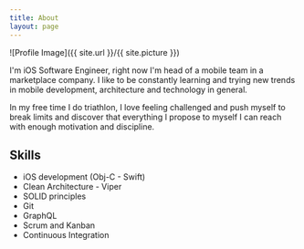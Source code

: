 ```yaml
---
title: About
layout: page
---
```

![Profile Image]({{ site.url }}/{{ site.picture }})

<p>I'm iOS Software Engineer, right now I'm head of a mobile team in a marketplace company. I like to be constantly learning and trying new trends in mobile development, architecture and technology in general.</p>

<p>In my free time I do triathlon, I love feeling challenged and push myself to break limits and discover that everything I propose to myself I can reach with enough motivation and discipline.</p>

<h2>Skills</h2>

<ul class="skill-list">
	<li>iOS development (Obj-C - Swift)</li>
	<li>Clean Architecture - Viper</li>
	<li>SOLID principles</li>
	<li>Git</li>
	<li>GraphQL</li>
	<li>Scrum and Kanban</li>
	<li>Continuous Integration</li>
</ul>

<!--
<h2>Projects</h2>

<ul>
	<li><a href="https://github.com/">Lorem Lorem</a></li>
	<li><a href="https://github.com/">Ipsum Dolor</a></li>
	<li><a href="https://github.com/">Dolor Lorem</a></li>
</ul>
-->
